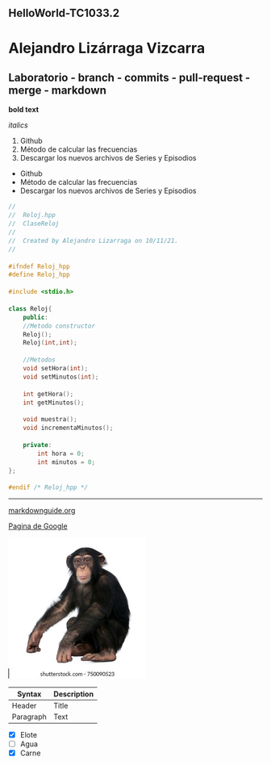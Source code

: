 ## HelloWorld-TC1033.2
# Alejandro Lizárraga Vizcarra
## Laboratorio - branch - commits - pull-request - merge - markdown

**bold text**

*italics*

1. Github
2. Método de calcular las frecuencias
3. Descargar los nuevos archivos de Series y Episodios

- Github
- Método de calcular las frecuencias
- Descargar los nuevos archivos de Series y Episodios

```c++
//
//  Reloj.hpp
//  ClaseReloj
//
//  Created by Alejandro Lizarraga on 10/11/21.
//

#ifndef Reloj_hpp
#define Reloj_hpp

#include <stdio.h>

class Reloj{
    public:
    //Metodo constructor
    Reloj();
    Reloj(int,int);
    
    //Metodos
    void setHora(int);
    void setMinutos(int);
    
    int getHora();
    int getMinutos();
    
    void muestra();
    void incrementaMinutos();
    
    private:
        int hora = 0;
        int minutos = 0;
};

#endif /* Reloj_hpp */
```
---
[markdownguide.org](https://www.markdownguide.org/cheat-sheet/)

[Pagina de Google](google.com)

![monkey](monkey.jpeg)

| Syntax | Description |
| ----------- | ----------- |
| Header | Title |
| Paragraph | Text |

- [x] Elote
- [ ] Agua
- [x] Carne
